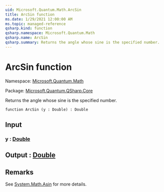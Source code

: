 ```yaml
---
uid: Microsoft.Quantum.Math.ArcSin
title: ArcSin function
ms.date: 1/29/2021 12:00:00 AM
ms.topic: managed-reference
qsharp.kind: function
qsharp.namespace: Microsoft.Quantum.Math
qsharp.name: ArcSin
qsharp.summary: Returns the angle whose sine is the specified number.
---
```


# ArcSin function

Namespace: [Microsoft.Quantum.Math](xref:Microsoft.Quantum.Math)

Package: [Microsoft.Quantum.QSharp.Core](https://nuget.org/packages/Microsoft.Quantum.QSharp.Core)


Returns the angle whose sine is the specified number.

```qsharp
function ArcSin (y : Double) : Double
```


## Input

### y : [Double](xref:microsoft.quantum.lang-ref.double)





## Output : [Double](xref:microsoft.quantum.lang-ref.double)



## Remarks

See [System.Math.Asin](https://docs.microsoft.com/dotnet/api/system.math.asin) for more details.
